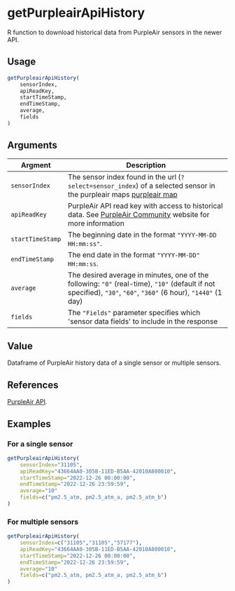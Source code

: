 # getPurpleairApiHistory

R function to download historical data from PurpleAir sensors in the newer API.

## Usage
```R
getPurpleairApiHistory(
    sensorIndex,  
    apiReadKey,
    startTimeStamp,
    endTimeStamp,
    average,
    fields
)
```

## Arguments
| Argment | Description |
| --- | --- |
| `sensorIndex` | The sensor index found in the url (`?select=sensor_index`) of a selected sensor in the purpleair maps [purpleair map](https://map.purpleair.com/1/mPM25/a10/p31536000/cC4?select=3968#10.91/-10.0081/-67.8154) |
| `apiReadKey` | PurpleAir API read key with access to historical data. See [PurpleAir Community](https://community.purpleair.com/t/historical-api-endpoints-are-now-restricted/1557) website for more information |
| `startTimeStamp` | The beginning date in the format `"YYYY-MM-DD HH:mm:ss"`. |
| `endTimeStamp` | The end date in the format `"YYYY-MM-DD" HH:mm:ss`. |
| `average` | The desired average in minutes, one of the following: `"0"` (real-time), `"10"` (default if not specified), `"30"`, `"60"`, `"360"` (6 hour), `"1440"`  (1 day)  |
| `fields` | The `"Fields"` parameter specifies which 'sensor data fields' to include in the response |

## Value
Dataframe of PurpleAir history data of a single sensor or multiple sensors.

## References
[PurpleAir API](https://api.purpleair.com/).

## Examples

### For a single sensor
```R
getPurpleairApiHistory(
    sensorIndex="31105",  
    apiReadKey="43664AA0-305B-11ED-B5AA-42010A800010",
    startTimeStamp="2022-12-26 00:00:00",
    endTimeStamp="2022-12-26 23:59:59",
    average="10"
    fields=c("pm2.5_atm, pm2.5_atm_a, pm2.5_atm_b")
)
```

### For multiple sensors
```R
getPurpleairApiHistory(
    sensorIndex=c("31105","31105","57177"),  
    apiReadKey="43664AA0-305B-11ED-B5AA-42010A800010",
    startTimeStamp="2022-12-26 00:00:00",
    endTimeStamp="2022-12-26 23:59:59",
    average="10"
    fields=c("pm2.5_atm, pm2.5_atm_a, pm2.5_atm_b")
)
```
